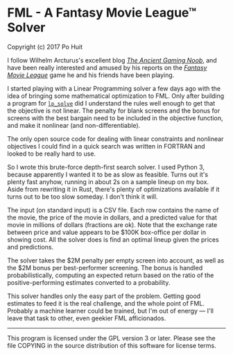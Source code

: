 # FML - A Fantasy Movie League™ Solver
Copyright (c) 2017 Po Huit

I follow Wilhelm Arcturus's excellent blog
[*The Ancient Gaming Noob*](http://tagn.wordpress.com), and
have been really interested and amused by his reports on
the
[*Fantasy Movie League*](http://fantasymovieleague.com)
game he and his friends have been playing.

I started playing with a Linear Programming solver a few
days ago with the idea of bringing some mathematical
optimization to FML. Only after building a program for
[`lp_solve`](http://lpsolve.sourceforge.net) did I
understand the rules well enough to get that the objective
is not linear. The penalty for blank screens and the bonus
for screens with the best bargain need to be included in the
objective function, and make it nonlinear (and
non-differentiable).

The only open source code for dealing with linear
constraints and nonlinear objectives I could find in a quick
search was written in FORTRAN and looked to be really hard
to use.

So I wrote this brute-force depth-first search solver. I
used Python 3, because apparently I wanted it to be as slow
as feasible. Turns out it's plenty fast anyhow, running in
about 2s on a sample lineup on my box. Aside from rewriting
it in Rust, there's plenty of optimizations available if it
turns out to be too slow someday. I don't think it will.

The input (on standard input) is a CSV file. Each row
contains the name of the movie, the price of the movie in
dollars, and a predicted value for that movie in millions of
dollars (fractions are ok). Note that the exchange rate
between price and value appears to be $100K box-office per
dollar in showing cost. All the solver does is find an
optimal lineup given the prices and predictions.

The solver takes the $2M penalty per empty screen into
account, as well as the $2M bonus per best-performer
screening. The bonus is handled probabilistically, computing
an expected return based on the ratio of the
positive-performing estimates converted to a probability.

This solver handles only the easy part of the
problem. Getting good estimates to feed it is the real
challenge, and the whole point of FML. Probably a machine
learner could be trained, but I'm out of energy — I'll leave
that task to other, even geekier FML afficionados.

-----

This program is licensed under the GPL version 3 or later.
Please see the file COPYING in the source distribution of
this software for license terms.
